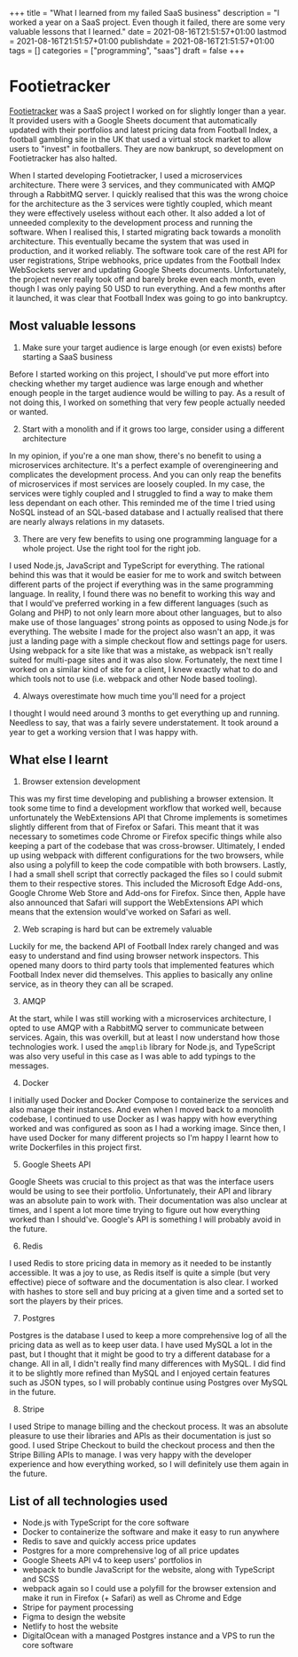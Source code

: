 +++
title = "What I learned from my failed SaaS business"
description = "I worked a year on a SaaS project. Even though it failed, there are some very valuable lessons that I learned."
date = 2021-08-16T21:51:57+01:00
lastmod = 2021-08-16T21:51:57+01:00
publishdate = 2021-08-16T21:51:57+01:00
tags = []
categories = ["programming", "saas"]
draft = false
+++

# Footietracker

[Footietracker](https://footietracker.com) was a SaaS project I worked on for slightly longer than a year. It provided users with a Google Sheets document that automatically updated with their portfolios and latest pricing data from Football Index, a football gambling site in the UK that used a virtual stock market to allow users to "invest" in footballers. They are now bankrupt, so development on Footietracker has also halted.

When I started developing Footietracker, I used a microservices architecture. There were 3 services, and they communicated with AMQP through a RabbitMQ server. I quickly realised that this was the wrong choice for the architecture as the 3 services were tightly coupled, which meant they were effectively useless without each other. It also added a lot of unneeded complexity to the development process and running the software. When I realised this, I started migrating back towards a monolith architecture. This eventually became the system that was used in production, and it worked reliably. The software took care of the rest API for user registrations, Stripe webhooks, price updates from the Football Index WebSockets server and updating Google Sheets documents. Unfortunately, the project never really took off and barely broke even each month, even though I was only paying 50 USD to run everything. And a few months after it launched, it was clear that Football Index was going to go into bankruptcy. 

## Most valuable lessons

1. Make sure your target audience is large enough (or even exists) before starting a SaaS business

Before I started working on this project, I should've put more effort into checking whether my target audience was large enough and whether enough people in the target audience would be willing to pay. As a result of not doing this, I worked on something that very few people actually needed or wanted.

2. Start with a monolith and if it grows too large, consider using a different architecture

In my opinion, if you're a one man show, there's no benefit to using a microservices architecture. It's a perfect example of overengineering and complicates the development process. And you can only reap the benefits of microservices if most services are loosely coupled. In my case, the services were tighly coupled and I struggled to find a way to make them less dependant on each other. This reminded me of the time I tried using NoSQL instead of an SQL-based database and I actually realised that there are nearly always relations in my datasets.

3. There are very few benefits to using one programming language for a whole project. Use the right tool for the right job.

I used Node.js, JavaScript and TypeScript for everything. The rational behind this was that it would be easier for me to work and switch between different parts of the project if everything was in the same programming language. In reality, I found there was no benefit to working this way and that I would've preferred working in a few different languages (such as Golang and PHP) to not only learn more about other languages, but to also make use of those languages' strong points as opposed to using Node.js for everything. The website I made for the project also wasn't an app, it was just a landing page with a simple checkout flow and settings page for users. Using webpack for a site like that was a mistake, as webpack isn't really suited for multi-page sites and it was also slow. Fortunately, the next time I worked on a similar kind of site for a client, I knew exactly what to do and which tools not to use (i.e. webpack and other Node based tooling). 

4. Always overestimate how much time you'll need for a project

I thought I would need around 3 months to get everything up and running. Needless to say, that was a fairly severe understatement. It took around a year to get a working version that I was happy with.

## What else I learnt

1. Browser extension development

This was my first time developing and publishing a browser extension. It took some time to find a development workflow that worked well, because unfortunately the WebExtensions API that Chrome implements is sometimes slightly different from that of Firefox or Safari. This meant that it was necessary to sometimes code Chrome or Firefox specific things while also keeping a part of the codebase that was cross-browser. Ultimately, I ended up using webpack with different configurations for the two browsers, while also using a polyfill to keep the code compatible with both browsers. Lastly, I had a small shell script that correctly packaged the files so I could submit them to their respective stores. This included the Microsoft Edge Add-ons, Google Chrome Web Store and Add-ons for Firefox. Since then, Apple have also announced that Safari will support the WebExtensions API which means that the extension would've worked on Safari as well.

2. Web scraping is hard but can be extremely valuable

Luckily for me, the backend API of Football Index rarely changed and was easy to understand and find using browser network inspectors. This opened many doors to third party tools that implemented features which Football Index never did themselves. This applies to basically any online service, as in theory they can all be scraped.

3. AMQP

At the start, while I was still working with a microservices architecture, I opted to use AMQP with a RabbitMQ server to communicate between services. Again, this was overkill, but at least I now understand how those technologies work. I used the `amqplib` library for Node.js, and TypeScript was also very useful in this case as I was able to add typings to the messages.

4. Docker

I initially used Docker and Docker Compose to containerize the services and also manage their instances. And even when I moved back to a monolith codebase, I continued to use Docker as I was happy with how everything worked and was configured as soon as I had a working image. Since then, I have used Docker for many different projects so I'm happy I learnt how to write Dockerfiles in this project first.

5. Google Sheets API

Google Sheets was crucial to this project as that was the interface users would be using to see their portfolio. Unfortunately, their API and library was an absolute pain to work with. Their documentation was also unclear at times, and I spent a lot more time trying to figure out how everything worked than I should've. Google's API is something I will probably avoid in the future.

6. Redis

I used Redis to store pricing data in memory as it needed to be instantly accessible. It was a joy to use, as Redis itself is quite a simple (but very effective) piece of software and the documentation is also clear. I worked with hashes to store sell and buy pricing at a given time and a sorted set to sort the players by their prices. 

7. Postgres

Postgres is the database I used to keep a more comprehensive log of all the pricing data as well as to keep user data. I have used MySQL a lot in the past, but I thought that it might be good to try a different database for a change. All in all, I didn't really find many differences with MySQL. I did find it to be slightly more refined than MySQL and I enjoyed certain features such as JSON types, so I will probably continue using Postgres over MySQL in the future.

8. Stripe

I used Stripe to manage billing and the checkout process. It was an absolute pleasure to use their libraries and APIs as their documentation is just so good. I used Stripe Checkout to build the checkout process and then the Stripe Billing APIs to manage. I was very happy with the developer experience and how everything worked, so I will definitely use them again in the future.

## List of all technologies used

- Node.js with TypeScript for the core software
- Docker to containerize the software and make it easy to run anywhere
- Redis to save and quickly access price updates
- Postgres for a more comprehensive log of all price updates
- Google Sheets API v4 to keep users' portfolios in
- webpack to bundle JavaScript for the website, along with TypeScript and SCSS
- webpack again so I could use a polyfill for the browser extension and make it run in Firefox (+ Safari) as well as Chrome and Edge
- Stripe for payment processing
- Figma to design the website
- Netlify to host the website
- DigitalOcean with a managed Postgres instance and a VPS to run the core software


